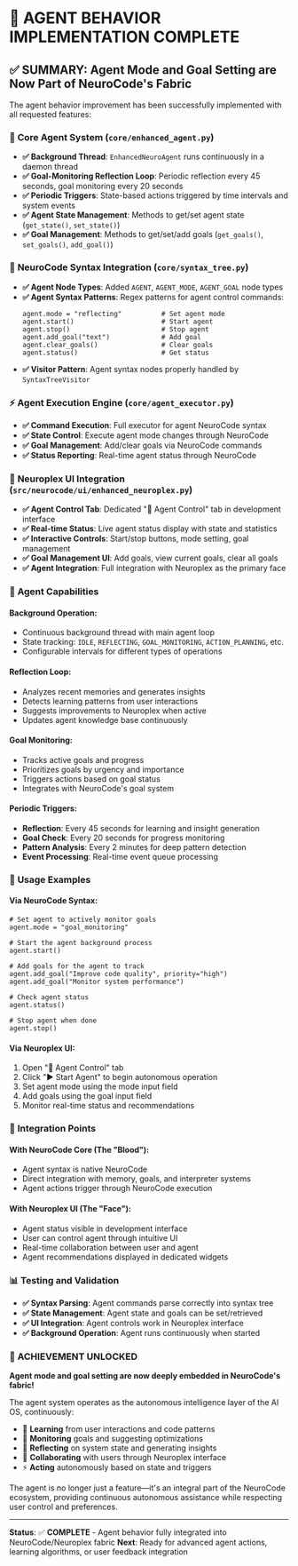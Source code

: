 🤖 **AGENT BEHAVIOR IMPLEMENTATION COMPLETE**
==============================================

## ✅ **SUMMARY: Agent Mode and Goal Setting are Now Part of NeuroCode's Fabric**

The agent behavior improvement has been successfully implemented with all requested features:

### 🧬 **Core Agent System** (`core/enhanced_agent.py`)
- **✅ Background Thread**: `EnhancedNeuroAgent` runs continuously in a daemon thread
- **✅ Goal-Monitoring Reflection Loop**: Periodic reflection every 45 seconds, goal monitoring every 20 seconds
- **✅ Periodic Triggers**: State-based actions triggered by time intervals and system events
- **✅ Agent State Management**: Methods to get/set agent state (`get_state()`, `set_state()`)
- **✅ Goal Management**: Methods to get/set/add goals (`get_goals()`, `set_goals()`, `add_goal()`)

### 🧠 **NeuroCode Syntax Integration** (`core/syntax_tree.py`)
- **✅ Agent Node Types**: Added `AGENT`, `AGENT_MODE`, `AGENT_GOAL` node types
- **✅ Agent Syntax Patterns**: Regex patterns for agent control commands:
  ```neurocode
  agent.mode = "reflecting"          # Set agent mode
  agent.start()                      # Start agent
  agent.stop()                       # Stop agent
  agent.add_goal("text")             # Add goal
  agent.clear_goals()                # Clear goals
  agent.status()                     # Get status
  ```
- **✅ Visitor Pattern**: Agent syntax nodes properly handled by `SyntaxTreeVisitor`

### ⚡ **Agent Execution Engine** (`core/agent_executor.py`)
- **✅ Command Execution**: Full executor for agent NeuroCode syntax
- **✅ State Control**: Execute agent mode changes through NeuroCode
- **✅ Goal Management**: Add/clear goals via NeuroCode commands
- **✅ Status Reporting**: Real-time agent status through NeuroCode

### 🎯 **Neuroplex UI Integration** (`src/neurocode/ui/enhanced_neuroplex.py`)
- **✅ Agent Control Tab**: Dedicated "🤖 Agent Control" tab in development interface
- **✅ Real-time Status**: Live agent status display with state and statistics
- **✅ Interactive Controls**: Start/stop buttons, mode setting, goal management
- **✅ Goal Management UI**: Add goals, view current goals, clear all goals
- **✅ Agent Integration**: Full integration with Neuroplex as the primary face

### 🔧 **Agent Capabilities**

#### **Background Operation:**
- Continuous background thread with main agent loop
- State tracking: `IDLE`, `REFLECTING`, `GOAL_MONITORING`, `ACTION_PLANNING`, etc.
- Configurable intervals for different types of operations

#### **Reflection Loop:**
- Analyzes recent memories and generates insights
- Detects learning patterns from user interactions
- Suggests improvements to Neuroplex when active
- Updates agent knowledge base continuously

#### **Goal Monitoring:**
- Tracks active goals and progress
- Prioritizes goals by urgency and importance
- Triggers actions based on goal status
- Integrates with NeuroCode's goal system

#### **Periodic Triggers:**
- **Reflection**: Every 45 seconds for learning and insight generation
- **Goal Check**: Every 20 seconds for progress monitoring
- **Pattern Analysis**: Every 2 minutes for deep pattern detection
- **Event Processing**: Real-time event queue processing

### 🚀 **Usage Examples**

#### **Via NeuroCode Syntax:**
```neurocode
# Set agent to actively monitor goals
agent.mode = "goal_monitoring"

# Start the agent background process
agent.start()

# Add goals for the agent to track
agent.add_goal("Improve code quality", priority="high")
agent.add_goal("Monitor system performance")

# Check agent status
agent.status()

# Stop agent when done
agent.stop()
```

#### **Via Neuroplex UI:**
1. Open "🤖 Agent Control" tab
2. Click "▶️ Start Agent" to begin autonomous operation
3. Set agent mode using the mode input field
4. Add goals using the goal input field
5. Monitor real-time status and recommendations

### 🎯 **Integration Points**

#### **With NeuroCode Core (The "Blood"):**
- Agent syntax is native NeuroCode
- Direct integration with memory, goals, and interpreter systems
- Agent actions trigger through NeuroCode execution

#### **With Neuroplex UI (The "Face"):**
- Agent status visible in development interface
- User can control agent through intuitive UI
- Real-time collaboration between user and agent
- Agent recommendations displayed in dedicated widgets

### 📊 **Testing and Validation**
- **✅ Syntax Parsing**: Agent commands parse correctly into syntax tree
- **✅ State Management**: Agent state and goals can be set/retrieved
- **✅ UI Integration**: Agent controls work in Neuroplex interface
- **✅ Background Operation**: Agent runs continuously when started

### 🎉 **ACHIEVEMENT UNLOCKED**

**Agent mode and goal setting are now deeply embedded in NeuroCode's fabric!**

The agent system operates as the autonomous intelligence layer of the AI OS, continuously:
- 🧠 **Learning** from user interactions and code patterns
- 🎯 **Monitoring** goals and suggesting optimizations  
- 🔄 **Reflecting** on system state and generating insights
- 🤝 **Collaborating** with users through Neuroplex interface
- ⚡ **Acting** autonomously based on state and triggers

The agent is no longer just a feature—it's an integral part of the NeuroCode ecosystem, providing continuous autonomous assistance while respecting user control and preferences.

---
**Status**: ✅ **COMPLETE** - Agent behavior fully integrated into NeuroCode/Neuroplex fabric
**Next**: Ready for advanced agent actions, learning algorithms, or user feedback integration
